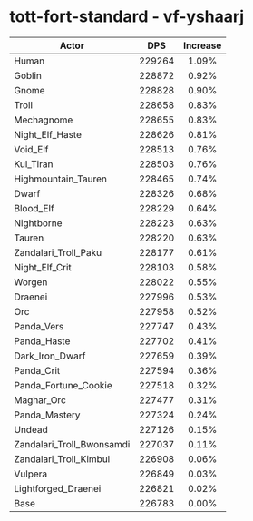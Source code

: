 # tott-fort-standard - vf-yshaarj
| Actor | DPS | Increase |
|---|:---:|:---:|
|Human|229264|1.09%|
|Goblin|228872|0.92%|
|Gnome|228828|0.90%|
|Troll|228658|0.83%|
|Mechagnome|228655|0.83%|
|Night_Elf_Haste|228626|0.81%|
|Void_Elf|228513|0.76%|
|Kul_Tiran|228503|0.76%|
|Highmountain_Tauren|228465|0.74%|
|Dwarf|228326|0.68%|
|Blood_Elf|228229|0.64%|
|Nightborne|228223|0.63%|
|Tauren|228220|0.63%|
|Zandalari_Troll_Paku|228177|0.61%|
|Night_Elf_Crit|228103|0.58%|
|Worgen|228022|0.55%|
|Draenei|227996|0.53%|
|Orc|227958|0.52%|
|Panda_Vers|227747|0.43%|
|Panda_Haste|227702|0.41%|
|Dark_Iron_Dwarf|227659|0.39%|
|Panda_Crit|227594|0.36%|
|Panda_Fortune_Cookie|227518|0.32%|
|Maghar_Orc|227477|0.31%|
|Panda_Mastery|227324|0.24%|
|Undead|227126|0.15%|
|Zandalari_Troll_Bwonsamdi|227037|0.11%|
|Zandalari_Troll_Kimbul|226908|0.06%|
|Vulpera|226849|0.03%|
|Lightforged_Draenei|226821|0.02%|
|Base|226783|0.00%|
